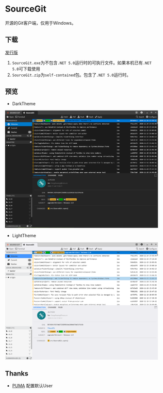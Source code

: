 # SourceGit

开源的Git客户端，仅用于Windows。

## 下载

[发行版](https://gitee.com/sourcegit/SourceGit/releases/)

1. `SourceGit.exe`为不包含`.NET 5.0`运行时的可执行文件。如果本机已有`.NET 5.0`可下载使用
2. `SourceGit.zip`为`self-contained`包。包含了`.NET 5.0`运行时。 

## 预览

* DarkTheme

![Theme Dark](./screenshots/theme_dark.png)

* LightTheme

![Theme Light](./screenshots/theme_light.png)


## Thanks

* [PUMA](https://gitee.com/whgfu) 配置默认User
